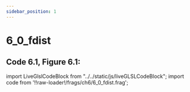```yaml
---
sidebar_position: 1
---
```


# 6_0_fdist
## Code 6.1, Figure 6.1: 

import LiveGlslCodeBlock from "../../static/js/liveGLSLCodeBlock";
import code from '!!raw-loader!/frags/ch6/6_0_fdist.frag';

<LiveGlslCodeBlock fragName='6_0_fdist.frag' fragCode={code} />
